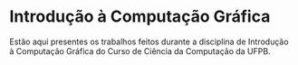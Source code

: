 # Introdução à Computação Gráfica
 Estão aqui presentes os trabalhos feitos durante a disciplina de Introdução à Computação Gráfica do Curso de Ciência da Computação da UFPB.
